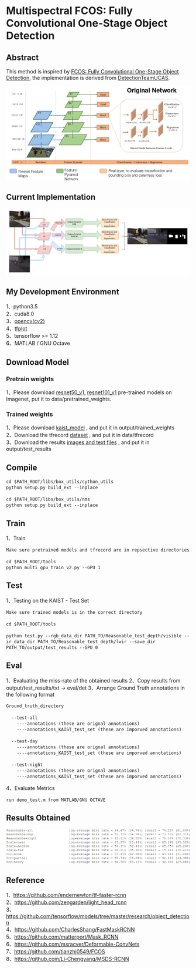 # Multispectral FCOS: Fully Convolutional One-Stage Object Detection     


## Abstract
This method is inspired by [FCOS: Fully Convolutional One-Stage Object Detection](https://arxiv.org/abs/1904.01355), the implementation is derived from [DetectionTeamUCAS](https://github.com/DetectionTeamUCAS/FCOS_Tensorflow).     

![1](Original_FCOS.png)         
## Current Implementation
![2](FCOS+Seg.png)         

## My Development Environment
1、python3.5             
2、cuda8.0                     
3、[opencv(cv2)](https://pypi.org/project/opencv-python/)    
4、[tfplot](https://github.com/wookayin/tensorflow-plot)             
5、tensorflow >= 1.12                   
6、MATLAB / GNU Octave                   

## Download Model
### Pretrain weights
1、Please download [resnet50_v1](http://download.tensorflow.org/models/resnet_v1_50_2016_08_28.tar.gz), [resnet101_v1](http://download.tensorflow.org/models/resnet_v1_101_2016_08_28.tar.gz) pre-trained models on Imagenet, put it to data/pretrained_weights.       

### Trained weights

1、Please download [kaist_model]() , and put it in output/trained_weights </br>
2、Download the tfrecord [dataset]() , and put it in data/tfrecord </br>
3、Download the results [images and text files]() , and put it in output/test_results </br>


## Compile

```  
cd $PATH_ROOT/libs/box_utils/cython_utils
python setup.py build_ext --inplace

cd $PATH_ROOT/libs/box_utils/nms
python setup.py build_ext --inplace
```

## Train
1、Train
```  
Make sure pretrained models and tfrecord are in repsective directories

cd $PATH_ROOT/tools
python multi_gpu_train_v2.py --GPU 1

```


## Test
1、Testing on the KAIST - Test Set
```  
Make sure trained models is in the correct directory

cd $PATH_ROOT/tools

python test.py --rgb_data_dir PATH_TO/Reasonable_test_depth/visible --ir_data_dir PATH_TO/Reasonable_test_depth/lwir --save_dir PATH_TO/output/test_results --GPU 0

```


## Eval
1、Evaluating the miss-rate of the obtained results
2、Copy results from output/test_results/txt -> eval/det
3、Arrange Ground Truth annotations in the following format

```  
Ground_truth_directory

  --test-all
    ----annotations (these are orignal annotations)
    ----annotations_KAIST_test_set (these are imporved annotations)

  --test-day
    ----annotations (these are orignal annotations)
    ----annotations_KAIST_test_set (these are imporved annotations)

  --test-night
    ----annotations (these are orignal annotations)
    ----annotations_KAIST_test_set (these are imporved annotations)
```  
4、Evaluate Metrics

```  
run demo_test.m from MATLAB/GNU OCTAVE
``` 

## Results Obtained
![3](Results.png)         

## Reference
1、https://github.com/endernewton/tf-faster-rcnn   
2、https://github.com/zengarden/light_head_rcnn   
3、https://github.com/tensorflow/models/tree/master/research/object_detection        
4、https://github.com/CharlesShang/FastMaskRCNN       
5、https://github.com/matterport/Mask_RCNN      
6、https://github.com/msracver/Deformable-ConvNets      
7、https://github.com/tianzhi0549/FCOS       
8、https://github.com/Li-Chengyang/MSDS-RCNN       
